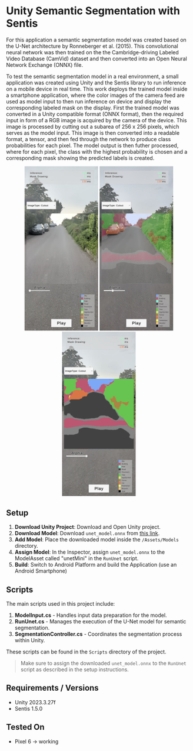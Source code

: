 # Unity Semantic Segmentation with Sentis

For this application a semantic segmentation model was created based on the U-Net architecture by Ronneberger et al. (2015). This convolutional neural network was then trained on the the Cambridge-driving Labeled Video Database (CamVid) dataset and then converted into an Open Neural Network Exchange (ONNX) file.

To test the semantic segmentation model in a real environment, a small application was created using Unity and the Sentis library to run inference on a mobile device in real time. This work deploys the trained model inside a smartphone application, where the color images of the camera feed are used as model input to then run inference on device and display the corresponding labeled mask on the display. First the trained model was converted in a Unity compatible format (ONNX format), then the required input in form of a RGB image is acquired by the camera of the device. This image is processed by cutting out a subarea of 256 x 256 pixels, which serves as the model input. This image is then converted into a readable format, a tensor, and then fed through the network to produce class probabilities for each pixel. The model output is then futher processed, where for each pixel, the class with the highest probability is chosen and a corresponding mask showing the predicted labels is created.


<p align="center">
  <img src="./Images/app_img.jpg" alt="Image 1" width="200"/>
  <img src="./Images/app_transparent.jpg" alt="Image 2" width="200"/>
  <img src="./Images/app_mask.jpg" alt="Image 3" width="200"/>
</p>

## Setup

1. **Download Unity Project**: Download and Open Unity project.
2. **Download Model**: Download `unet_model.onnx` from [this link](https://drive.google.com/file/d/16jKYCE58YCo-wiVtaAJcXqONlxCWwHvg/view?usp=sharing).
3. **Add Model**: Place the downloaded model inside the `/Assets/Models` directory.
4. **Assign Model**: In the Inspector, assign `unet_model.onnx` to the ModelAsset called "unetMini" in the `RunUnet` script.
5. **Build**: Switch to Android Platform and build the Application (use an Android Smartphone)

## Scripts

The main scripts used in this project include:

1. **ModelInput.cs** - Handles input data preparation for the model.
2. **RunUnet.cs** - Manages the execution of the U-Net model for semantic segmentation.
3. **SegmentationController.cs** - Coordinates the segmentation process within Unity.

These scripts can be found in the `Scripts` directory of the project.
> Make sure to assign the downloaded `unet_model.onnx` to the `RunUnet` script as described in the setup instructions.

## Requirements / Versions

- Unity 2023.3.27f
- Sentis 1.5.0

## Tested On

- Pixel 6  -> working
